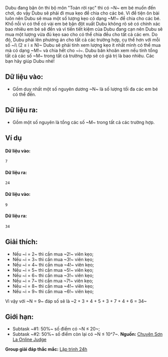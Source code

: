 <!--**<center>CSP Open Contest 1</center>**-->

Dubu đang bận ôn thi bộ môn "Toán rời rạc" thì có ~N~ em bé muốn đến chơi, do vậy Dubu sẽ phải đi mua kẹo để chia cho các bé. Vì để tiện ôn bài luôn nên Dubu sẽ mua một số lượng kẹo có dạng ~M!~ để chia cho các bé. Khổ nỗi vì có thể có vài em bé bận đột xuất Dubu không rõ sẽ có chính xác bao nhiêu em bé sẽ đến và vì tiền tiết kiệm của Dubu đang cạn nên Dubu sẽ mua một lượng vừa đủ kẹo sao cho có thể chia đều cho tất cả các em. Do đó, Dubu phải lên phương án cho tất cả các trường hợp, cụ
thể hơn với mỗi số ~i\ (2 ≤ i ≤ N)~ Dubu sẽ phải tính xem lượng kẹo ít nhất mình có thể mua mà có dạng ~M!~ và chia hết cho ~i~. Dubu băn khoăn xem nếu tính tổng tất cả các số ~M~ trong tất cả trường hợp sẽ có giá trị là bao nhiêu. Các bạn hãy giúp Dubu nhé!

## Dữ liệu vào:
- Gồm duy nhất một số nguyên dương ~N~ là số lượng tối đa các em bé có thể đến.

## Dữ liệu ra:
- Gồm một số nguyên là tổng các số ~M~ trong tất cả các trường hợp.

## Ví dụ
#### Dữ liệu vào:
```
7
```

#### Dữ liệu ra:
```
24
```

#### Dữ liệu vào:
```
9
```

#### Dữ liệu ra:
```
34
```

## Giải thích:
- Nếu ~i = 2~ thì cần mua ~2!~ viên kẹo;
- Nếu ~i = 3~ thì cần mua ~3!~ viên kẹo;
- Nếu ~i = 4~ thì cần mua ~4!~ viên kẹo;
- Nếu ~i = 5~ thì cần mua ~5!~ viên kẹo;
- Nếu ~i = 6~ thì cần mua ~3!~ viên kẹo;
- Nếu ~i = 7~ thì cần mua ~7!~ viên kẹo;
- Nếu ~i = 8~ thì cần mua ~4!~ viên kẹo;
- Nếu ~i = 9~ thì cần mua ~6!~ viên kẹo;

Vì vậy với ~N = 9~ đáp số sẽ là ~2 + 3 + 4 + 5 + 3 + 7 + 4 + 6 = 34~

## Giới hạn:
- Subtask ~\#1: 50\%~ số điểm có ~N ≤ 20~;
- Subtask ~\#2: 50\%~ số điểm còn lại có ~N ≤ 10^7~.
**Nguồn:** [Chuyên Sơn La Online Judge](http://csloj.ddns.net/)

**Group giải đáp thắc mắc:** [Lập trình 24h](https://www.facebook.com/groups/1386904321519984)